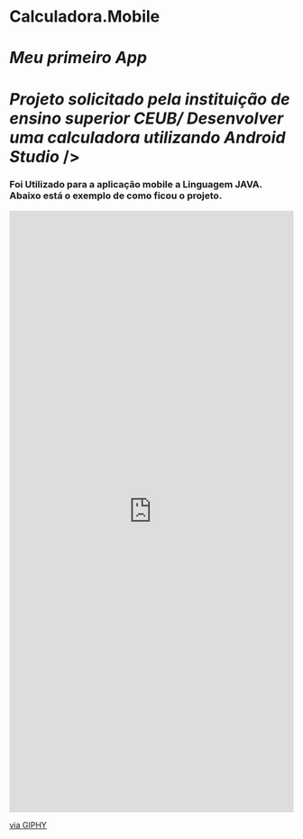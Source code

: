 # Calculadora.Mobile

# **_Meu primeiro App_**

# **_Projeto solicitado pela instituição de ensino superior CEUB/ Desenvolver uma calculadora utilizando Android Studio_** />


### Foi Utilizado para a aplicação mobile a Linguagem JAVA. Abaixo está o exemplo de como ficou o projeto.  

<div style="width:100%;height:0;padding-bottom:212%;position:relative;"><iframe src="https://giphy.com/embed/ivYhhKvIOaWMHs67zD" width="100%" height="100%" style="position:absolute" frameBorder="0" class="giphy-embed" allowFullScreen></iframe></div><p><a href="https://giphy.com/gifs/ivYhhKvIOaWMHs67zD">via GIPHY</a></p>
